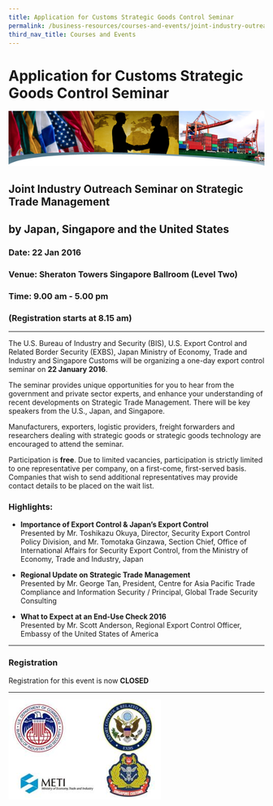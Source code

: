 ```yaml
---
title: Application for Customs Strategic Goods Control Seminar
permalink: /business-resources/courses-and-events/joint-industry-outreach-seminar-on-strategic-trade-management-jan-2016/
third_nav_title: Courses and Events
---
```


# Application for Customs Strategic Goods Control Seminar

![](/images/top-banner2.png)

## Joint Industry Outreach Seminar on Strategic Trade Management

## by Japan, Singapore and the United States

### Date: 22 Jan 2016

### Venue: Sheraton Towers Singapore Ballroom (Level Two)

### Time: 9.00 am - 5.00 pm

### (Registration starts at 8.15 am)

----------

The U.S. Bureau of Industry and Security (BIS), U.S. Export Control and Related Border Security (EXBS), Japan Ministry of Economy, Trade and Industry and Singapore Customs will be organizing a one-day export control seminar on  **22 January 2016**.

The seminar provides unique opportunities for you to hear from the government and private sector experts, and enhance your understanding of recent developments on Strategic Trade Management. There will be key speakers from the U.S., Japan, and Singapore.

Manufacturers, exporters, logistic providers, freight forwarders and researchers dealing with strategic goods or strategic goods technology are encouraged to attend the seminar.

Participation is  **free**. Due to limited vacancies, participation is strictly limited to one representative per company, on a first-come, first-served basis. Companies that wish to send additional representatives may provide contact details to be placed on the wait list.

### Highlights:

-   **Importance of Export Control & Japan’s Export Control**  
    Presented by Mr. Toshikazu Okuya, Director, Security Export Control Policy Division, and Mr. Tomotaka Ginzawa, Section Chief, Office of International Affairs for Security Export Control, from the Ministry of Economy, Trade and Industry, Japan

-   **Regional Update on Strategic Trade Management**  
    Presented by Mr. George Tan, President, Centre for Asia Pacific Trade Compliance and Information Security / Principal, Global Trade Security Consulting

-   **What to Expect at an End-Use Check 2016**  
    Presented by Mr. Scott Anderson, Regional Export Control Officer, Embassy of the United States of America

----------

### Registration

Registration for this event is now  **CLOSED**

----------

![sgtc_seminar_jan16_logo.JPG](/images/sgtc_seminar_jan16_logo.JPG)
